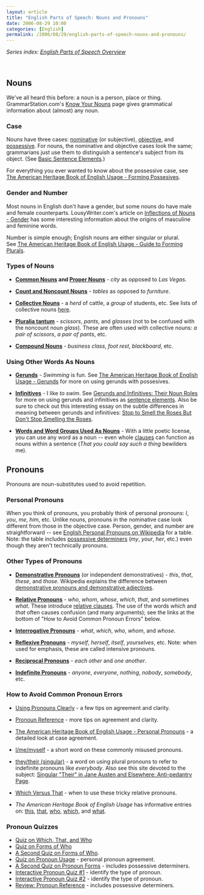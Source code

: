 ```yaml
---
layout: article
title: "English Parts of Speech: Nouns and Pronouns"
date: 2006-08-29 10:00
categories: [English]
permalink: /2006/08/29/english-parts-of-speech-nouns-and-pronouns/
---
```

<em>Series index: </em><a href="http://learningnerd.com/2006/08/28/english-parts-of-speech-overview/"><em>English Parts of Speech Overview</em></a>
<p class="MsoNormal">&nbsp;</p>

<h2>Nouns</h2>
We've all heard this before: a noun is a person, place or thing. GrammarStation.com's <a target="_blank" href="http://www.grammarstation.com/KnowYourNouns.html">Know Your Nouns</a> page gives grammatical information about (almost) any noun.
<h3>Case</h3>
Nouns have three cases: <a target="_blank" href="http://www.thefreedictionary.com/nominative+case" title="Nominative case - TheFreeDictionary.com">nominative</a> (or subjective), <a target="_blank" href="http://www.thefreedictionary.com/objective+case" title="Objective case - TheFreeDictionary.com">objective</a>, and <a target="_blank" href="http://www.thefreedictionary.com/possessive+case" title="Possessive case - TheFreeDictionary.com">possessive</a>. For nouns, the nominative and objective cases look the same; grammarians just use them to distinguish a sentence's subject from its object. (See <a href="http://learningnerd.com/2006/09/10/english-grammar-basic-sentence-elements/">Basic Sentence Elements</a>.)

For everything you ever wanted to know about the possessive case, see <a target="_blank" href="http://www.bartleby.com/64/82.html">The American Heritage Book of English Usage - Forming Possesives</a>.
<h3>Gender and Number</h3>
Most nouns in English don't have a gender, but some nouns do have male and female counterparts. LousyWriter.com's article on <a target="_blank" href="http://www.lousywriter.com/nouns_gender.php">Inflections of Nouns - Gender</a> has some interesting information about the origins of masculine and feminine words.

Number is simple enough; English nouns are either singular or plural. See <a target="_blank" href="http://www.bartleby.com/64/81.html">The American Heritage Book of English Usage - Guide to Forming Plurals</a>.
<h3>Types of Nouns</h3>
<ul>
	<li><a target="_blank" href="http://www.lousywriter.com/nouns_common.php"><strong>Common Nouns</strong></a><strong> and </strong><a target="_blank" href="http://www.lousywriter.com/nouns_proper.php"><strong>Proper Nouns</strong></a> - <em>city </em>as opposed to <em>Las Vegas</em>.</li>
</ul>
<ul>
	<li><a target="_blank" href="http://owl.english.purdue.edu/handouts/esl/eslcount.html"><strong>Count and Noncount Nouns</strong></a> - <em>tables</em> as opposed to <em>furniture</em>.</li>
</ul>
<ul>
	<li><a target="_blank" href="http://en.wikipedia.org/wiki/English_collective_nouns" title="Wikipedia - English Collective Nouns"><strong>Collective Nouns</strong></a> - a <em>herd </em>of cattle, a <em>group</em> of students, etc. See lists of collective nouns <a target="_blank" href="http://en.wikipedia.org/wiki/English_collective_nouns#English_language" title="Wikipedia - English Collective Nouns - English Language">here</a>.</li>
</ul>
<ul>
	<li><a target="_blank" href="http://en.wikipedia.org/wiki/Plurale_tantum" title="Wikipedia - Plurale Tantum"><strong>Pluralia tantum</strong></a> - <em>scissors</em>, <em>pants</em>, and <em>glasses</em> (not to be confused with the noncount noun <em>glass</em>). These are often used with collective nouns: <em>a pair of scissors</em>, <em>a pair of pants</em>, etc.</li>
</ul>
<ul>
	<li><a target="_blank" href="http://en.wikipedia.org/wiki/English_compound#Compound_nouns" title="Wikipedia - English Compound - Compound Nouns"><strong>Compound Nouns</strong></a> - <em>business class</em>, <em>foot rest</em>, <em>blackboard</em>, etc.</li>
</ul>
<h3><a name="other" title="other"></a>Using Other Words As Nouns</h3>
<ul>
	<li><a target="_blank" href="http://owl.english.purdue.edu/handouts/grammar/g_verbals.html#gerunds" title="Gerunds, Participles, and Infinitives - Gerunds"><strong>Gerunds</strong></a> - <em>Swimming</em> is fun. See <u><font color="#800080"><a target="_blank" href="http://www.bartleby.com/64/C001/028.html">The American Heritage Book of English Usage - Gerunds</a></font></u> for more on using gerunds with possesives.</li>
</ul>
<ul>
	<li><a target="_blank" href="http://owl.english.purdue.edu/handouts/grammar/g_verbals.html#infinitives" title="Gerunds, Participles, and Infinitives - Infinitives"><strong>Infinitives</strong></a> - I like <em>to swim</em>. See <a target="_blank" href="http://grammar.ccc.commnet.edu/grammar/gerunds.htm">Gerunds and Infinitives: Their Noun Roles</a> for more on using gerunds and infinitives as <a href="http://learningnerd.com/2006/09/10/english-grammar-basic-sentence-elements/" title="Basic Sentence Elements">sentence elements</a>. Also be sure to check out this interesting essay on the subtle differences in meaning between gerunds and infinitives: <a target="_blank" href="http://home.bluemarble.net/~langmin/miniatures/complem.htm">Stop to Smell the Roses But Don't Stop Smelling the Roses</a>.</li>
</ul>
<ul>
	<li><a target="_blank" href="http://www.lousywriter.com/nouns_word_groups.php"><strong>Words and Word Groups Used As Nouns</strong></a> - With a little poetic license, you can use any word as a noun -- even whole <a href="http://learningnerd.com/2006/09/08/english-grammar-types-of-clauses/" title="Types of Clauses">clauses</a> can function as nouns within a sentence (<em>That you could say such a thing</em> bewilders me).</li>
</ul>
<h2>Pronouns</h2>
Pronouns are noun-substitutes used to avoid repetition.
<h3>Personal Pronouns</h3>
When you think of pronouns, you probably think of personal pronouns: <em>I</em>, <em>you</em>, <em>me</em>, <em>him</em>, etc. Unlike nouns, pronouns in the nominative case look different from those in the objective case. Person, gender, and number are straightforward -- see <a target="_blank" href="http://en.wikipedia.org/wiki/English_personal_pronouns">English Personal Pronouns on Wikipedia</a> for a table. Note: the table includes <a target="_blank" href="http://en.wikipedia.org/wiki/Possessive_adjective" title="Wikipedia - Possessive Adjective">possessive determiners</a> (<em>my</em>, <em>your</em>, <em>her</em>, etc.) even though they aren't technically pronouns.
<h3><a name="types" title="types"></a>Other Types of Pronouns</h3>
<ul>
	<li><a target="_blank" href="http://grammar.uoregon.edu/pronouns/demonstrative.html"><strong>Demonstrative Pronouns</strong></a> (or independent demonstratives) - <em>this</em>, <em>that</em>, <em>these</em>, and <em>those</em>. Wikipedia explains the difference between <a target="_blank" href="http://en.wikipedia.org/wiki/Demonstrative#Determinative_adjectives_and_pronouns" title="Wikipedia - Demonstrative - Determinative Adjectives and Pronouns">demonstrative pronouns and demonstrative adjectives</a>.</li>
</ul>
<ul>
	<li><a target="_blank" href="http://en.wikipedia.org/wiki/English_relative_clauses" title="Wikipedia - English Relative Clauses"><strong>Relative Pronouns</strong></a> - <em>who</em>, <em>whom</em>, <em>whose</em>, <em>which</em>, <em>that</em>, and sometimes <em>what</em>. These introduce <a href="http://learningnerd.com/2006/09/08/english-grammar-types-of-clauses/" title="Types of Clauses">relative clauses</a>. The use of the words <em>which </em>and <em>that</em> often causes confusion (and many arguments); see the links at the bottom of "How to Avoid Common Pronoun Errors" below.</li>
</ul>
<ul>
	<li><a target="_blank" href="http://englishplus.com/grammar/00000342.htm"><strong>Interrogative Pronouns</strong></a> - <em>what</em>, <em>which</em>, <em>who</em>, <em>whom</em>, and <em>whose</em>.</li>
</ul>
<ul>
	<li><a target="_blank" href="http://www.usingenglish.com/glossary/reflexive-pronoun.html"><strong>Reflexive Pronouns</strong></a> - <em>myself</em>, <em>herself</em>, <em>itself</em>, <em>yourselves</em>, etc. Note: when used for emphasis, these are called intensive pronouns.</li>
</ul>
<ul>
	<li><a target="_blank" href="http://learnline.cdu.edu.au/studyskills/wr/wr_se_pa_pro_rec.html"><strong>Reciprocal Pronouns</strong></a> - <em>each other</em> and <em>one another</em>.</li>
</ul>
<ul>
	<li><a target="_blank" href="http://englishplus.com/grammar/00000027.htm" title="Using Indefinite Pronouns"><strong>Indefinite Pronouns</strong></a> - <em>anyone</em>, <em>everyone</em>, <em>nothing</em>, <em>nobody</em>, <em>somebody</em>, etc.</li>
</ul>
<h3>How to Avoid Common Pronoun Errors</h3>
<ul>
	<li><a target="_blank" href="http://owl.english.purdue.edu/owl/resource/595/01/">Using Pronouns Clearly</a> - a few tips on agreement and clarity.</li>
</ul>
<ul>
	<li><a target="_blank" href="http://www.uottawa.ca/academic/arts/writcent/hypergrammar/pronref.html">Pronoun Reference</a> - more tips on agreement and clarity.</li>
</ul>
<ul>
	<li><a target="_blank" href="http://www.bartleby.com/64/C001/052.html">The American Heritage Book of English Usage - Personal Pronouns</a> - a detailed look at case agreement.</li>
</ul>
<ul>
	<li><a target="_blank" href="http://www.wsu.edu/~brians/errors/myself.html">I/me/myself</a> - a short word on these commonly misused pronouns.</li>
</ul>
<ul>
	<li><a target="_blank" href="http://www.wsu.edu:8080/~brians/errors/they.html">they/their (singular)</a> - a word on using plural pronouns to refer to indefinite pronouns like <em>everybody</em>. Also see this site devoted to the subject: <a target="_blank" href="http://www.crossmyt.com/hc/linghebr/austheir.html">Singular "Their" in Jane Austen and Elsewhere: Anti-pedantry Page</a>.</li>
</ul>
<ul>
	<li><a target="_blank" href="http://www.worldwidewords.org/articles/which.htm">Which Versus That</a> - when to use these tricky relative pronouns.</li>
</ul>
<ul>
	<li><em>The American Heritage Book of English Usage</em> has informative entries on: <a target="_blank" href="http://www.bartleby.com/64/C001/064.html">this</a>, <a target="_blank" href="http://www.bartleby.com/64/C001/062.html">that</a>, <a target="_blank" href="http://www.bartleby.com/64/C001/078.html">who</a>, <a target="_blank" href="http://www.bartleby.com/64/C001/076.html">which</a>, and <a target="_blank" href="http://www.bartleby.com/64/C001/072.html">what</a>.</li>
</ul>
<h3>Pronoun Quizzes</h3>
<ul>
	<li><a target="_blank" href="http://grammar.ccc.commnet.edu/grammar/quizzes/which_quiz.htm">Quiz on Which, That, and Who</a></li>
	<li><a target="_blank" href="http://grammar.ccc.commnet.edu/grammar/cgi-shl/quiz.pl/who_quiz.htm">Quiz on Forms of Who</a></li>
	<li><a target="_blank" href="http://grammar.ccc.commnet.edu/grammar/quizzes/who2_quiz.htm">A Second Quiz on Forms of Who</a>.</li>
	<li><a target="_blank" href="http://grammar.ccc.commnet.edu/grammar/cgi-shl/quiz.pl/pronoun_quiz.htm">Quiz on Pronoun Usage</a> - personal pronoun agreement.</li>
	<li><a target="_blank" href="http://grammar.ccc.commnet.edu/grammar/quizzes/pron2_quiz.htm">A Second Quiz on Pronoun Forms</a> - includes possessive determiners.</li>
	<li><a target="_blank" href="http://grammar.uoregon.edu/pronouns/pronounquiz1/Iquizprn.html">Interactive Pronoun Quiz #1</a> - identify the type of pronoun.</li>
	<li><a target="_blank" href="http://grammar.uoregon.edu/pronouns/pronounquiz2/Iquizprn2.html">Interactive Pronoun Quiz #2</a> - identify the type of pronoun.</li>
	<li><a target="_blank" href="http://www.uottawa.ca/academic/arts/writcent/hypergrammar/rvprnref.html">Review: Pronoun Reference</a> - includes possessive determiners.</li>
</ul>
